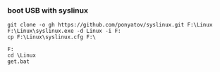 ### boot USB with syslinux

```
git clone -o gh https://github.com/ponyatov/syslinux.git F:\Linux
F:\Linux\syslinux.exe -d Linux -i F:
cp F:\Linux\syslinux.cfg F:\

F:
cd \Linux
get.bat
```
